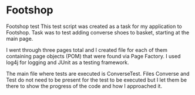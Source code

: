 # Footshop
Footshop test
This test script was created as a task for my application to Footshop. Task was to test adding converse shoes to basket, starting at the main page.

I went through three pages total and I created file for each of them containing page objects (POM) that were found via Page Factory.
I used log4j for logging and JUnit as a testing framework.

The main file where tests are executed is ConverseTest. Files Converse and Test do not need to be present for the test to be executed but I let them be there to show the progress
of the code and how I approached it.

